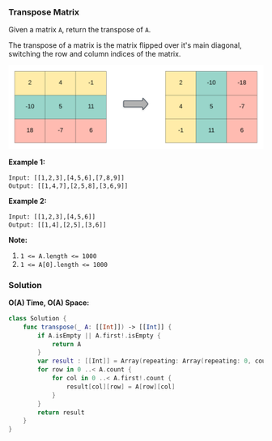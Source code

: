 
### Transpose Matrix

Given a matrix `A`, return the transpose of `A`.

The transpose of a matrix is the matrix flipped over it's main diagonal, switching the row and column indices of the matrix.

![Example](images/question_867.png)

__Example 1:__
```
Input: [[1,2,3],[4,5,6],[7,8,9]]
Output: [[1,4,7],[2,5,8],[3,6,9]]
```
__Example 2:__
```
Input: [[1,2,3],[4,5,6]]
Output: [[1,4],[2,5],[3,6]]
```

__Note:__
1. `1 <= A.length <= 1000`
2. `1 <= A[0].length <= 1000`

### Solution
__O(A) Time, O(A) Space:__
```Swift
class Solution {
    func transpose(_ A: [[Int]]) -> [[Int]] {
        if A.isEmpty || A.first!.isEmpty {
            return A
        }
        var result : [[Int]] = Array(repeating: Array(repeating: 0, count: A.count), count: A.first!.count)
        for row in 0 ..< A.count {
            for col in 0 ..< A.first!.count {
                result[col][row] = A[row][col]
            }
        }
        return result
    }
}
```
